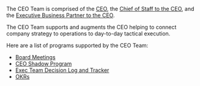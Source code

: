 The CEO Team is comprised of the [CEO](../../team/ceo/index.md), the [Chief of Staff to the CEO](../../team/index.md#connor-obrien), and the [Executive Business Partner to the CEO](../../team/index.md#sally-voisen).

The CEO Team supports and augments the CEO helping to connect company strategy to operations to day-to-day tactical execution. 

Here are a list of programs supported by the CEO Team:
- [Board Meetings](https://docs.google.com/document/d/1gPZycyHduo0OB-6PgfuMvTFx95a0rNFmWaPR7E3R7qg/edit?usp=sharing)
- [CEO Shadow Program](https://handbook.sourcegraph.com/departments/ceo-team/ceo-shadow-program/)
- [Exec Team Decision Log and Tracker](https://docs.google.com/document/d/14snvXSR_SosGfO9GFZHZ4GPy94omcEuDUUKrLdqUQuw/edit?usp=sharing)
- [OKRs](https://handbook.sourcegraph.com/strategy-goals/goals/)

